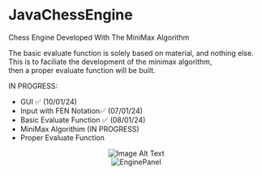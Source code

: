 # JavaChessEngine
Chess Engine Developed With The MiniMax Algorithm

The basic evaluate function is solely based on material, and nothing else. This is to faciliate the development of the minimax algorithm,  
then a proper evaluate function will be built.

IN PROGRESS:
- GUI ✅ (10/01/24)
- Input with FEN Notation✅ (07/01/24)
- Basic Evaluate Function ✅ (08/01/24)
- MiniMax Algorithim (IN PROGRESS)
- Proper Evaluate Function


<div align="center">
  <img src="https://github.com/SamChenYu/JavaChessEngine/assets/150127006/f254d4b6-aa5b-4a99-8ab3-1cf218cc59eb" alt="Image Alt Text">
</div>


<div style="text-align:center;">
    <img src="https://github.com/SamChenYu/JavaChessEngine/assets/150127006/3d2b4d18-f49d-42a7-9845-dc88e29c3bca" alt="EnginePanel">
</div>

